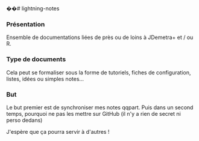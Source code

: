 ��#   l i g h t n i n g - n o t e s 
 
### Présentation

Ensemble de documentations liées de près ou de loins à JDemetra+ et / ou R.

### Type de documents

Cela peut se formaliser sous la forme de tutoriels, fiches de configuration, listes, idées ou simples notes...

### But

Le but premier est de synchroniser mes notes qqpart. Puis dans un second temps, pourquoi ne pas les mettre sur GitHub (il n'y a rien de secret ni perso dedans)

J'espère que ça pourra servir à d'autres !

